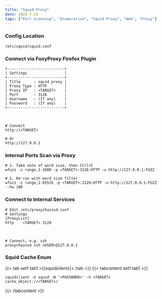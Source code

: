 ```yaml
---
title: "Squid Proxy"
date: 2025-7-25
tags: ["Port Scanning", "Enumeration", "Squid Proxy", "Web", "Proxy"]
---
```


### Config Location

```console
/etc/squid/squid.conf
```

### Connect via FoxyProxy Firefox Plugin

```console
+--------------------------+
| Settings                 |
+--------------------------+
| Title      : squid proxy |
| Proxy Type : HTTP        |
| Proxy IP   : <TARGET>    |
| Port       : 3128        |
| Username   : (If any)    |
| Password   : (If any)    |
+--------------------------+
```

<br>

```console
# Connect
http://<TARGET>
```

```console
# Or
http://127.0.0.1
```

### Internal Ports Scan via Proxy

```console
# 1. Take note of word size, then Ctrl+C
wfuzz -z range,1-1000 -p <TARGET>:3128:HTTP -u http://127.0.0.1:FUZZ
```

```console
# 2. Re-run with word size filter
wfuzz -z range,1-65535 -p <TARGET>:3128:HTTP -u http://127.0.0.1:FUZZ --hw 100
```

### Connect to Internal Services

```console
# Edit /etc/proxychains4.conf
# Settings
[ProxyList]
http    <TARGET> 3128
```

<br>

```console
# Connect, e.g. ssh
proxychains4 ssh <USER>@127.0.0.1
```

### Squid Cache Enum

{{< tab set1 tab1 >}}squidclient{{< /tab >}}
{{< tabcontent set1 tab1 >}}

```console
squidclient -U squid -W '<PASSWORD>' -h <TARGET> cache_object://<TARGET>/
```

{{< /tabcontent >}}

